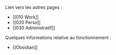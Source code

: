 Lien vers les autres pages :
- [[010 Work]]
- [[020 Perso]]
- [[030 Administratif]]

Quelques informations relative au fonctionnement :
- [[Obsidian]]

